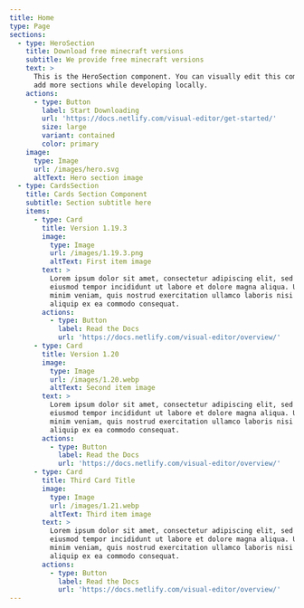 ```yaml
---
title: Home
type: Page
sections:
  - type: HeroSection
    title: Download free minecraft versions
    subtitle: We provide free minecraft versions
    text: >
      This is the HeroSection component. You can visually edit this component &
      add more sections while developing locally.
    actions:
      - type: Button
        label: Start Downloading
        url: 'https://docs.netlify.com/visual-editor/get-started/'
        size: large
        variant: contained
        color: primary
    image:
      type: Image
      url: /images/hero.svg
      altText: Hero section image
  - type: CardsSection
    title: Cards Section Component
    subtitle: Section subtitle here
    items:
      - type: Card
        title: Version 1.19.3
        image:
          type: Image
          url: /images/1.19.3.png
          altText: First item image
        text: >
          Lorem ipsum dolor sit amet, consectetur adipiscing elit, sed do
          eiusmod tempor incididunt ut labore et dolore magna aliqua. Ut enim ad
          minim veniam, quis nostrud exercitation ullamco laboris nisi ut
          aliquip ex ea commodo consequat.
        actions:
          - type: Button
            label: Read the Docs
            url: 'https://docs.netlify.com/visual-editor/overview/'
      - type: Card
        title: Version 1.20
        image:
          type: Image
          url: /images/1.20.webp
          altText: Second item image
        text: >
          Lorem ipsum dolor sit amet, consectetur adipiscing elit, sed do
          eiusmod tempor incididunt ut labore et dolore magna aliqua. Ut enim ad
          minim veniam, quis nostrud exercitation ullamco laboris nisi ut
          aliquip ex ea commodo consequat.
        actions:
          - type: Button
            label: Read the Docs
            url: 'https://docs.netlify.com/visual-editor/overview/'
      - type: Card
        title: Third Card Title
        image:
          type: Image
          url: /images/1.21.webp
          altText: Third item image
        text: >
          Lorem ipsum dolor sit amet, consectetur adipiscing elit, sed do
          eiusmod tempor incididunt ut labore et dolore magna aliqua. Ut enim ad
          minim veniam, quis nostrud exercitation ullamco laboris nisi ut
          aliquip ex ea commodo consequat.
        actions:
          - type: Button
            label: Read the Docs
            url: 'https://docs.netlify.com/visual-editor/overview/'
---
```


